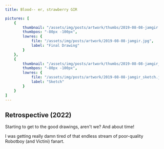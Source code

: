 ```yaml
---
title: Blood-- er, strawberry GIR 

pictures: [
	{
		thumbnail: "/assets/img/posts/artwork/thumbs/2019-08-08-jamgir.jpg",
		thumbpos: "-80px -100px",
		lowres: {
			file: "/assets/img/posts/artwork/2019-08-08-jamgir.jpg",
			label: "Final Drawing"
		}
	},
	{
		thumbnail: "/assets/img/posts/artwork/thumbs/2019-08-08-jamgir_sketch.jpg",
		thumbpos: "-80px -100px",
		lowres: {
			file: "/assets/img/posts/artwork/2019-08-08-jamgir_sketch.jpg",
			label: "Sketch"
		}
	}
]
---
```

## Retrospective (2022)
Starting to get to the good drawings, aren't we? And about time!

I was getting really damn tired of that endless stream of poor-quality Robotboy (and Victini) fanart.
